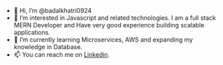 - 👋 Hi, I’m @badalkhatri0924
- 👀 I’m interested in Javascript and related technologies. I am a full stack MERN Developer and Have very good experience building scalable applications.
- 🌱 I’m currently learning Microservices, AWS and expanding my knowledge in Database.
- 📫 You can reach me on [Linkedin](https://www.linkedin.com/in/badal-khatri-652666128/).

<!---
badalkhatri0924/badalkhatri0924 is a ✨ special ✨ repository because its `README.md` (this file) appears on your GitHub profile.
You can click the Preview link to take a look at your changes.
--->
